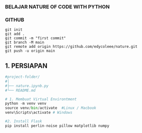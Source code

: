 ### BELAJAR NATURE OF CODE WITH PYTHON

### GITHUB

```git
git init
git add .
git commit -m "first commit"
git branch -M main
git remote add origin https://github.com/edycoleee/nature.git
git push -u origin main
```

## 1. PERSIAPAN

```py
#project-folder/
#│
#├── nature.ipynb.py
#└── README.md

# 1. Membuat Virtual Environtment
python -m venv venv
source venv/bin/activate  #Linux / Macbook
venv\Scripts\activate # Windows

#2. Install Flask
pip install perlin-noise pillow matplotlib numpy
```
